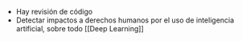 - Hay revisión de código 
- Detectar impactos a derechos humanos por el uso de inteligencia artificial, sobre todo [[Deep Learning]]
 